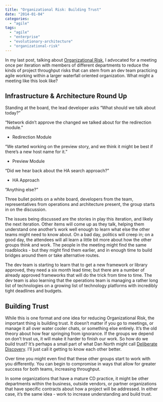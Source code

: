 ```yaml
---
title: "Organizational Risk: Building Trust"
date: "2014-01-04"
categories: 
  - "agile"
tags: 
  - "agile"
  - "enterprise"
  - "evolutionary-architecture"
  - "organizational-risk"
---
```


In my last post, talking about [Organizational Risk](http://kylehodgson.com/2013/12/28/organizational-risk/), I advocated for a meeting once per iteration with members of different departments to reduce the kinds of project throughput risks that can stem from an dev team practicing agile working within a larger waterfall oriented organization. What might a meeting like this look like?

## Infrastructure & Architecture Round Up

Standing at the board, the lead developer asks “What should we talk about today?”

“Network didn’t approve the changed we talked about for the redirection module.”

- Redirection Module

“We started working on the preview story, and we think it might be best if there’s a new host name for it.”

- Preview Module

“Did we hear back about the HA search approach?”

- HA Approach

“Anything else?”

Three bullet points on a white board, developers from the team, representatives from operations and architecture present, the group starts in on the discussion.

The issues being discussed are the stories in play this iteration, and likely the next iteration. Other items will come up as they talk, helping them understand one another’s work well enough to learn what else the other teams might need to know about. On a bad day, politics will creep in; on a good day, the attendees will all learn a little bit more about how the other groups think and work. The people in the meeting might find the same roadblocks - but they might find them earlier, and in enough time to build bridges around them or take alternative routes.

The dev team is starting to learn that to get a new framework or library approved, they need a six month lead time; but there are a number of already approved frameworks that will do the trick from time to time. The dev team is also learning that the operations team is managing a rather long list of technologies on a growing list of technology platforms with incredibly tight deadlines and budgets.

## Building Trust

While this is one format and one idea for reducing Organizational Risk, the important thing is building trust. It doesn’t matter if you go to meetings, or manage it all over water cooler chats, or something else entirely. It’s the old theory about how fear springing from ignorance. If the groups we depend on don’t trust us, it will make it harder to finish our work. So how do we build trust? It’s perhaps a small part of what Dan North might call [Deliberate Discovery](http://dannorth.net/2010/08/30/introducing-deliberate-discovery/). I’ll just call it getting to know each other better.

Over time you might even find that these other groups start to work with you differently. You can begin to compromise in ways that allow for greater success for both teams, increasing throughput.

In some organizations that have a mature CD practice, it might be other departments within the business, outside vendors, or partner organizations that have specific contracts about how a project will be addressed. In either case, it’s the same idea - work to increase understanding and build trust.

